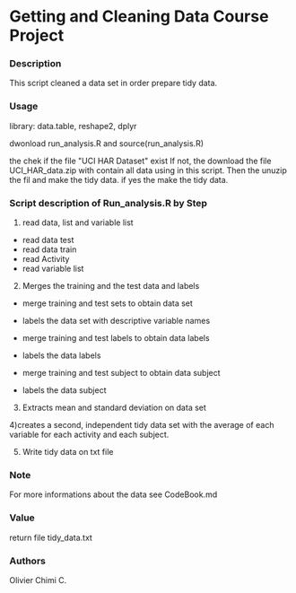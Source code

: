 # Getting and Cleaning Data Course Project

### Description 
This script cleaned a data set in order prepare tidy data.

### Usage

library: data.table, reshape2, dplyr

dwonload run_analysis.R and source(run_analysis.R)

the chek if the file "UCI HAR Dataset" exist 
If not, the download the file UCI_HAR_data.zip with contain all data using in this script. Then the unuzip the fil and make the tidy data.
if yes the make the tidy data. 


### Script description of Run_analysis.R  by Step

1) read data, list and variable list

- read data test  
- read data train
- read Activity 
- read variable list

2) Merges the training and the test data and labels

- merge training and test sets to obtain data set
- labels the data set with descriptive variable names

- merge training and test labels to obtain data labels
- labels the data labels 

- merge training and test subject to obtain data subject
- labels the data subject 

3) Extracts mean and standard deviation on data set 


4)creates a second, independent tidy data set with the average of each variable for each activity and each subject.

5) Write tidy data on txt file


### Note

For more informations about the data see CodeBook.md

### Value
return file tidy_data.txt

### Authors
Olivier Chimi C.